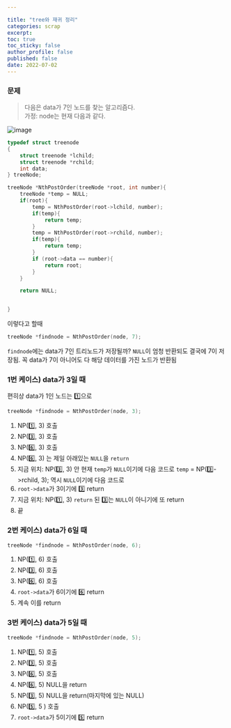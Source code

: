 ```yaml
---

title: "tree와 재귀 정리"
categories: scrap
excerpt: 
toc: true
toc_sticky: false
author_profile: false
published: false
date: 2022-07-02
---
```


### 문제
> 다음은 data가 7인 노드를 찾는 알고리즘다.  
가정: node는 현재 다음과 같다.  

![image](https://user-images.githubusercontent.com/96481582/176991371-a8d5fae4-2f3e-46d3-b9d0-fe92b8e2818e.png)

```c
typedef struct treenode
{
    struct treenode *lchild;
    struct treenode *rchild;
    int data;
} treeNode;

treeNode *NthPostOrder(treeNode *root, int number){
    treeNode *temp = NULL;
    if(root){
        temp = NthPostOrder(root->lchild, number);
        if(temp){
            return temp;
        }
        temp = NthPostOrder(root->rchild, number);
        if(temp){
            return temp;
        }
        if (root->data == number){
            return root;
        }
    }

    return NULL;


}

```
이렇다고 할때 

```c
treeNode *findnode = NthPostOrder(node, 7);
```
`findnode`에는 data가 7인 트리노드가 저장될까?
`NULL`이 엄청 반환되도 결국에 7이 저장됨.
꼭 data가 7이 아니어도 다 해당 데이터를 가진 노드가 반환됨

### 1번 케이스) data가 3일 때
편히상 data가 1인 노드는 :one:으로

```c
treeNode *findnode = NthPostOrder(node, 3);
```
1. NP(:one:, 3) 호출
2. NP(:three:, 3) 호출
3. NP(:six:, 3) 호출
4. NP(:six:, 3) 는 제일 아래있는 `NULL`을 `return`
5. 지금 위치: NP(:three:, 3) 안 
   현재 `temp`가 `NULL`이기에 다음 코드로
    `temp` = NP(:three:->rchild, 3); 
    역시 `NULL`이기에 다음 코드로
6. `root->data`가 3이기에 :three: return 
7. 지금 위치: NP(:one:, 3)
   `return` 된 :three:는 `NULL`이 아니기에 또 return
8. 끝

### 2번 케이스) data가 6일 때

```c
treeNode *findnode = NthPostOrder(node, 6);
```
1. NP(:one:, 6) 호출
2. NP(:three:, 6) 호출
3. NP(:six:, 6) 호출
4. `root->data`가 6이기에 :six: return 
5. 계속 이를 return

### 3번 케이스) data가 5일 때

```c
treeNode *findnode = NthPostOrder(node, 5);
```
1. NP(:one:, 5) 호출
2. NP(:three:, 5) 호출
3. NP(:six:, 5) 호출
4. NP(:six:, 5) NULL을 return
5. NP(:three:, 5) NULL을 return(마지막에 있는 NULL)
6. NP(:five:, 5 ) 호출
7. `root->data`가 5이기에 :five: return 

